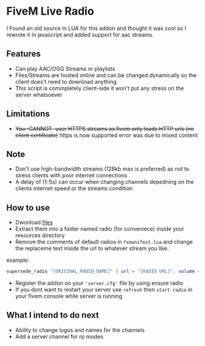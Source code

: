 # FiveM Live Radio

I Found an old source in LUA for this addon and thought it was cool so I rewrote it in javascript and added support for aac streams.

## Features

- Can play AAC/OGG Streams or playlists
- Files/Streams are hosted online and can be changed dynamically so the client does't need to download anything
- This script is commpletely client-side it won't put any stress on the server whatsoever

## Limitations

- ~~You -CANNOT- user HTTPS streams as fivem only loads HTTP urls (no client certificate)~~ https is now supported error was due to mixed content

## Note

- Don't use high-bandwidth streams (128kb max is preferred) as not to stress clients with poor internet connections
- A delay of (1-5s) can occur when changing channels depedning on the clients internet speed or the streams condition

## How to use

- Dwonload [files](https://github.com/cryptic-dev/fivem-live-radio/releases/download/1.0.0/fivem-live-radio.zip/)
- Extract them into a folder named radio (for conveniece) inside your resources directory
- Remove the comments of default radios in `fxmanifest.lua` and change the replaceme text inside the url to whatever stream you like.

example:

```lua
supersede_radio "[ORIGINAL_RADIO_NAME]" { url = "[RADIO URL]", volume = 0.5, name = "[NEW RADIO NAME]" }
```

- Register the addon on your `'server.cfg'` file by using ensure radio
- If you dont want to restart your server use `refresh` then `start radio` in your fivem console while server is running

## What I intend to do next

- Ability to change logos and names for the channels
- Add a server channel for rp modes
